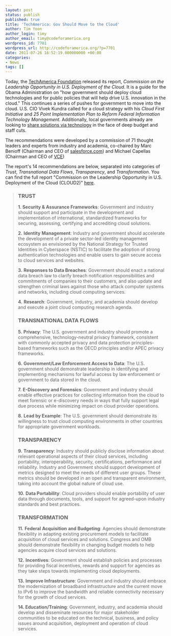 ```yaml
---
layout: post
status: publish
published: true
title: 'TechAmerica: Gov Should Move to the Cloud'
author: Tim Yoon
author_login: timy
author_email: timy@codeforamerica.org
wordpress_id: 7701
wordpress_url: http://codeforamerica.org/?p=7701
date: 2011-07-26 16:52:19.000000000 +00:00
categories:
- News
tags: []
---
```

Today, the <a href="http://www.techamericafoundation.org/">TechAmerica Foundation</a> released its report, <em>Commission on the Leadership Opportunity in U.S. Deployment of the Cloud</em>. It is a guide for the Obama Administration on "how government should deploy cloud technologies and for public policies that will help drive U.S. innovation in the cloud." This continues a series of pushes for government to move into the cloud. U.S. CIO Vivek Kundra called for a cloud strategy with his <em>Cloud First Initiative</em> and <em>25 Point Implementation Plan to Reform Federal Information Technology Management.</em> Additionally, local governments already are looking to <a href="http://www.digitalcommunities.com/articles/Counties-Convene-Share-Survival-Strategies.html">share solutions via technology</a> in the face of deep budget and staff cuts.

The recommendations were developed by a commission of 71 thought leaders and experts from industry and academia, co-chaired by Marc Benioff (Chairman and CEO of <a href="http://www.salesforce.com/">salesforce.com</a>) and Michael Capellas (Chairman and CEO of <a href="http://www.vce.com/">VCE</a>)

The report's 14 recommendations are below, separated into categories of <em>Trust</em>, <em>Transnational</em> <em>Data</em> <em>Flows</em>, <em>Transparency</em>, and <em>Transformation</em>. You can find the full report "Commission on the Leadership Opportunity in U.S. Deployment of the Cloud (CLOUD2)" <a href="http://www.digitalcommunities.com/articles/Counties-Convene-Share-Survival-Strategies.html">here</a>.
<blockquote><h3>TRUST</h3>
<strong>1. Security & Assurance Frameworks</strong>: Government and industry should support and participate in the development and implementation of international, standardized frameworks for securing, assessing, certifying and accrediting cloud solutions.

<strong>2.</strong> <strong>Identity</strong> <strong>Management</strong>: Industry and government should accelerate the development of a private sector-led identity management ecosystem as envisioned by the National Strategy for Trusted Identities in Cyberspace (NSTIC) to facilitate the adoption of strong authentication technologies and enable users to gain secure access to cloud services and websites.

<strong>3.</strong> <strong>Responses to Data Breaches</strong>: Government should enact a national data breach law to clarify breach notification responsibilities and commitments of companies to their customers, and also update and strengthen criminal laws against those who attack computer systems and networks, including cloud computing services.

<strong>4.</strong> <strong>Research</strong>: Government, industry, and academia should develop and execute a joint cloud computing research agenda.
<h3>TRANSNATIONAL DATA FLOWS</h3>
<strong>5.</strong> <strong>Privacy</strong>: The U.S. government and industry should promote a comprehensive, technology-neutral privacy framework, consistent with commonly accepted privacy and data protection principles-based frameworks such as the OECD principles and/or APEC privacy frameworks.

<strong>6.</strong> <strong>Government/Law Enforcement Access to Data</strong>: The U.S. government should demonstrate leadership in identifying and implementing mechanisms for lawful access by law enforcement or government to data stored in the cloud.

<strong>7.</strong> <strong>E-Discovery and Forensics</strong>: Government and industry should enable effective practices for collecting information from the cloud to meet forensic or e-discovery needs in ways that fully support legal due process while minimizing impact on cloud provider operations.

<strong>8.</strong> <strong>Lead by Example</strong>: The U.S. government should demonstrate its willingness to trust cloud computing environments in other countries for appropriate government workloads.
<h3>TRANSPARENCY</h3>
<strong>9.</strong> <strong>Transparency</strong>: Industry should publicly disclose information about relevant operational aspects of their cloud services, including portability, interoperability, security, certifications, performance and reliability. Industry and Government should support development of metrics designed to meet the needs of different user groups. These metrics should be developed in an open and transparent environment, taking into account the global nature of cloud use.

<strong>10.</strong> <strong>Data Portability</strong>: Cloud providers should enable portability of user data through documents, tools, and support for agreed-upon industry standards and best practices.
<h3>TRANSFORMATION</h3>
<strong>11.</strong> <strong>Federal</strong> <strong>Acquisition</strong> <strong>and</strong> <strong>Budgeting</strong>: Agencies should demonstrate flexibility in adapting existing procurement models to facilitate acquisition of cloud services and solutions. Congress and OMB should demonstrate flexibility in changing budget models to help agencies acquire cloud services and solutions.

<strong>12.</strong> <strong>Incentives</strong>: Government should establish policies and processes for providing fiscal incentives, rewards and support for agencies as they take steps towards implementing cloud deployments.

<strong>13.</strong> <strong>Improve Infrastructure</strong>: Government and industry should embrace the modernization of broadband infrastructure and the current move to IPv6 to improve the bandwidth and reliable connectivity necessary for the growth of cloud services.

<strong>14. Education/Training</strong>: Government, industry, and academia should develop and disseminate resources for major stakeholder communities to be educated on the technical, business, and policy issues around acquisition, deployment and operation of cloud services.</blockquote>
